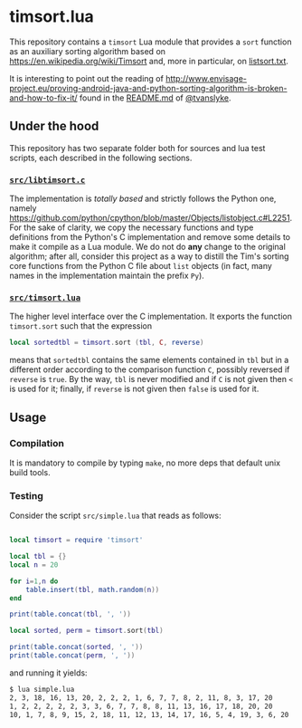 # timsort.lua

This repository contains a `timsort` Lua module that provides a `sort` function as an auxiliary sorting algorithm based on https://en.wikipedia.org/wiki/Timsort and, more in particular, on [listsort.txt](https://github.com/python/cpython/blob/master/Objects/listsort.txt).

It is interesting to point out the reading of http://www.envisage-project.eu/proving-android-java-and-python-sorting-algorithm-is-broken-and-how-to-fix-it/ found in the [README.md](https://github.com/tvanslyke/timsort-cpp#readme) of [@tvanslyke](https://github.com/tvanslyke).

## Under the hood

This repository has two separate folder both for sources and lua test scripts, each described in the following sections. 

### [`src/libtimsort.c`](https://github.com/massimo-nocentini/timsort.lua/blob/master/src/libtimsort.c)

The implementation is *totally based* and strictly follows the Python one, namely https://github.com/python/cpython/blob/master/Objects/listobject.c#L2251. For the sake of clarity, we copy the necessary functions and type definitions from the Python's C implementation and remove some details to make it compile as a Lua module. We do not do **any** change to the original algorithm; after all, consider this project as a way to distill the Tim's sorting core functions from the Python C file about `list` objects (in fact, many names in the implementation maintain the prefix `Py`).

### [`src/timsort.lua`](https://github.com/massimo-nocentini/timsort.lua/blob/master/src/timsort.lua)

The higher level interface over the C implementation. It exports the function `timsort.sort` such that the expression
```lua
local sortedtbl = timsort.sort (tbl, C, reverse)
```
means that `sortedtbl` contains the same elements contained in `tbl` but in a different order according to the comparison function `C`, possibly reversed if `reverse` is `true`. By the way, `tbl` is never modified and if `C` is not given then `<` is used for it; finally, if `reverse` is not given then `false` is used for it.

## Usage

### Compilation

It is mandatory to compile by typing `make`, no more deps that default unix build tools.

### Testing

Consider the script `src/simple.lua` that reads as follows:
```lua

local timsort = require 'timsort'

local tbl = {}
local n = 20

for i=1,n do
    table.insert(tbl, math.random(n))
end

print(table.concat(tbl, ', '))

local sorted, perm = timsort.sort(tbl)

print(table.concat(sorted, ', '))
print(table.concat(perm, ', '))
```
and running it yields:
```bash
$ lua simple.lua
2, 3, 18, 16, 13, 20, 2, 2, 2, 1, 6, 7, 7, 8, 2, 11, 8, 3, 17, 20
1, 2, 2, 2, 2, 2, 3, 3, 6, 7, 7, 8, 8, 11, 13, 16, 17, 18, 20, 20
10, 1, 7, 8, 9, 15, 2, 18, 11, 12, 13, 14, 17, 16, 5, 4, 19, 3, 6, 20

```
